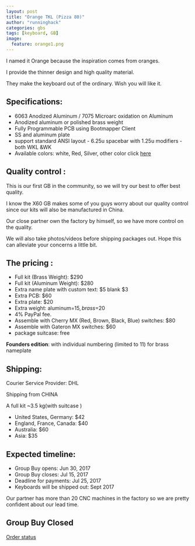```yaml
---
layout: post
title: "Orange TKL (Pizza 80)"
author: "runninghack"
categories: gbs
tags: [keyboard, GB]
image:
  feature: orange1.png
---
```


I named it Orange because the inspiration comes from oranges.

I provide the thinner design and high quality material.

They make the keyboard out of the ordinary. Wish you will like it.

## Specifications:

- 6063 Anodized Aluminum / 7075 Microarc oxidation on Aluminum
- Anodized aluminum or polished brass weight
- Fully Programmable PCB using Bootmapper Client
- SS and aluminum plate
- support standard ANSI layout - 6.25u spacebar with 1.25u modifiers - both WKL &WK
- Available colors: white, Red, Silver, other color click [here](http://i.imgur.com/mYwHInO.png)

## Quality control :

This is our first GB in the community, so we will try our best to offer best quality.

I know the X60 GB makes some of you guys worry about our quality control since our kits will also be manufactured in China.

Our close partner own the factory by himself, so we have more control on the quality.

We will also take photos/videos before shipping packages out. Hope this can alleviate your concerns a little bit.

## The pricing :

- Full kit (Brass Weight): $290
- Full kit (Aluminum Weight): $280
- Extra name plate with custom text: $5    blank  $3
- Extra PCB: $60
- Extra plate: $20
- Extra weight: aluminum=$15, brass=$20
- 4% PayPal fee.
- Assemble with Cherry MX (Red, Brown, Black, Blue) switches: $80
- Assemble with Gateron MX switches: $60
- package suitcase: free

**Founders edition**:  with individual numbering (limited to 11) for brass nameplate

## Shipping:

Courier Service Provider: DHL

Shipping from CHINA

A full kit ~3.5 kg(with suitcase )

- United States, Germany: $42
- England, France, Canada: $40
- Australia: $60
- Asia: $35

## Expected timeline:

- Group Buy opens: Jun 30, 2017
- Group Buy closes: Jul 15, 2017
- Deadline for payments: Jul 25, 2017
- Keyboards will be shipped out: Sept 2017

Our partner has more than 20 CNC machines in the factory so we are pretty confident about our lead time.

## Group Buy Closed

[Order status](
https://docs.google.com/spreadsheets/d/1ipyw9uEc70WtEr6mHqhgSOH91KeKAxq3Hy3ehyy_hto/edit?usp=sharing)
